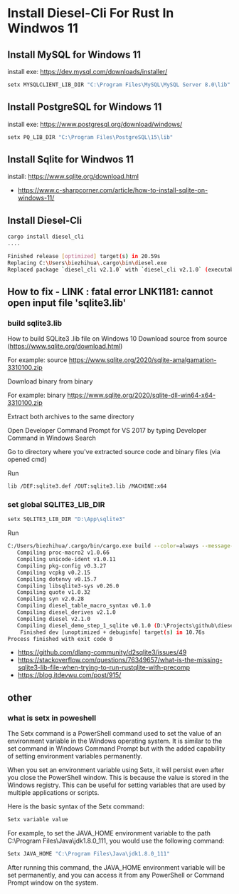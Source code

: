 # Install Diesel-Cli For Rust In Windwos 11 

## Install MySQL for Windows 11

install exe: https://dev.mysql.com/downloads/installer/

```bash
setx MYSQLCLIENT_LIB_DIR "C:\Program Files\MySQL\MySQL Server 8.0\lib"  
```

## Install PostgreSQL for Windows 11

install exe: https://www.postgresql.org/download/windows/

```bash
setx PQ_LIB_DIR "C:\Program Files\PostgreSQL\15\lib"  
```

## Install Sqlite for Windwos 11

install: https://www.sqlite.org/download.html

- https://www.c-sharpcorner.com/article/how-to-install-sqlite-on-windows-11/


## Install Diesel-Cli

```bash
cargo install diesel_cli   
....

Finished release [optimized] target(s) in 20.59s
Replacing C:\Users\biezhihua\.cargo\bin\diesel.exe
Replaced package `diesel_cli v2.1.0` with `diesel_cli v2.1.0` (executable `diesel.exe`)
```

## How to fix - LINK : fatal error LNK1181: cannot open input file 'sqlite3.lib'

### build sqlite3.lib 

How to build SQLite3 .lib file on Windows 10
Download source from source (https://www.sqlite.org/download.html)

For example: source https://www.sqlite.org/2020/sqlite-amalgamation-3310100.zip

Download binary from binary

For example: binary https://www.sqlite.org/2020/sqlite-dll-win64-x64-3310100.zip

Extract both archives to the same directory

Open Developer Command Prompt for VS 2017 by typing Developer Command in Windows Search

Go to directory where you've extracted source code and binary files (via opened cmd)

Run
```bash
lib /DEF:sqlite3.def /OUT:sqlite3.lib /MACHINE:x64
```

### set global SQLITE3_LIB_DIR

```bash
setx SQLITE3_LIB_DIR "D:\App\sqlite3"
```

Run
```bash
C:/Users/biezhihua/.cargo/bin/cargo.exe build --color=always --message-format=json-diagnostic-rendered-ansi --package diesel_demo_step_1_sqlite --bin show_posts
   Compiling proc-macro2 v1.0.66
   Compiling unicode-ident v1.0.11
   Compiling pkg-config v0.3.27
   Compiling vcpkg v0.2.15
   Compiling dotenvy v0.15.7
   Compiling libsqlite3-sys v0.26.0
   Compiling quote v1.0.32
   Compiling syn v2.0.28
   Compiling diesel_table_macro_syntax v0.1.0
   Compiling diesel_derives v2.1.0
   Compiling diesel v2.1.0
   Compiling diesel_demo_step_1_sqlite v0.1.0 (D:\Projects\github\diesel\examples\sqlite\getting_started_step_1)
    Finished dev [unoptimized + debuginfo] target(s) in 10.76s
Process finished with exit code 0
```

- https://github.com/dlang-community/d2sqlite3/issues/49
- https://stackoverflow.com/questions/76349657/what-is-the-missing-sqlite3-lib-file-when-trying-to-run-rustqlite-with-precomp
- https://blog.itdevwu.com/post/915/

## other

### what is setx in poweshell

The Setx command is a PowerShell command used to set the value of an environment variable in the Windows operating system. It is similar to the set command in Windows Command Prompt but with the added capability of setting environment variables permanently.

When you set an environment variable using Setx, it will persist even after you close the PowerShell window. This is because the value is stored in the Windows registry. This can be useful for setting variables that are used by multiple applications or scripts.

Here is the basic syntax of the Setx command:

```bash
Setx variable value
```

For example, to set the JAVA_HOME environment variable to the path C:\Program Files\Java\jdk1.8.0_111, you would use the following command:

```bash
Setx JAVA_HOME "C:\Program Files\Java\jdk1.8.0_111"
```

After running this command, the JAVA_HOME environment variable will be set permanently, and you can access it from any PowerShell or Command Prompt window on the system.
